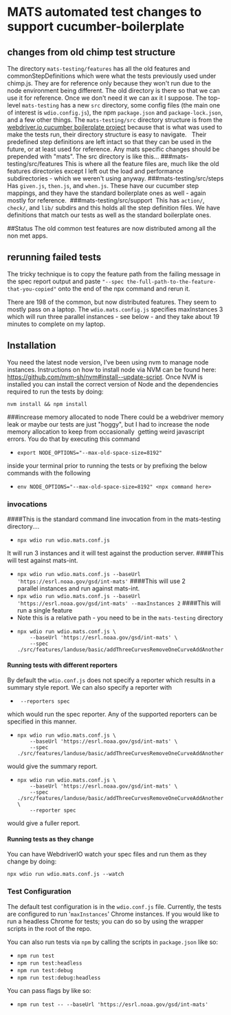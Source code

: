 MATS automated test changes to support cucumber-boilerplate
====================

## changes from old chimp test structure
The directory `mats-testing/features` has all the old features and commonStepDefinitions which were what the tests previously used under chimp.js. 
They are for reference only because they won't run due to the node environment being different. The old directory is there so that we can use it for reference. 
Once we don't need it we can ax it I suppose.
The top-level `mats-testing` has a new `src` directory, some config files (the main one of interest is `wdio.config.js`), 
the npm `package.json` and `package-lock.json`, and a few other things. 
The `mats-testing/src` directory structure is from the [webdriver.io cucumber boilerplate project](https://github.com/webdriverio/cucumber-boilerplate) because that is what was used to 
make the tests run, their directory structure is easy to navigate.  
Their predefined step definitions are left intact so that they can be used in the future, or at least used for reference. 
Any mats specific changes should be prepended with "mats". 
The src directory is like this...
###mats-testing/src/features
This is where all the feature files are, much like the old features directories except I left out the load and performance subdirectories - which we weren't using anyway.
###mats-testing/src/steps
Has `given.js`, `then.js`, and `when.js`. These have our cucumber step mappings, and they have the standard boilerplate ones as well - again mostly for reference. 
###mats-testing/src/support  
This has `action/`, `check/`, and `lib/` subdirs and this holds all the step definition files. We have definitions that match our tests as well as the standard boilerplate ones. 

##Status
The old common test features are now distributed among all the non met apps. 
## rerunning failed tests
The tricky technique is to copy the feature path from the failing message in the spec report output 
and paste `"--spec the-full-path-to-the-feature-that-you-copied"` onto the end of the npx command 
and rerun it. 

There are 198 of the common, but now distributed features. They seem to mostly pass on a laptop. 
The `wdio.mats.config.js` specifies maxInstances 3 which will run three parallel instances - see below - 
and they take about 19 minutes to complete on my laptop.

## Installation
You need the latest node version, I've been using nvm to manage node instances. Instructions on how to install node via NVM can be found here: https://github.com/nvm-sh/nvm#install--update-script. Once NVM is installed you can install the correct version of Node and the dependencies required to run the tests by doing:
 ```
nvm install && npm install
 ```
###increase memory allocated to node
There could be a webdriver memory leak or maybe our tests are just "hoggy", 
but I had to increase the node memory allocation to keep from occasionally 
getting weird javascript errors. You do that by executing this command 
- `export NODE_OPTIONS="--max-old-space-size=8192"`

inside your terminal prior to running the tests or by prefixing the below commands with the following
- `env NODE_OPTIONS="--max-old-space-size=8192" <npx command here>`
### invocations
####This is the standard command line invocation from in the mats-testing directory....
- `npx wdio run wdio.mats.conf.js`

It will run 3 instances and it will test against the production server.
####This will test against mats-int.
- `npx wdio run wdio.mats.conf.js --baseUrl 'https://esrl.noaa.gov/gsd/int-mats'`
####This will use 2 parallel instances and run against mats-int.
- `npx wdio run wdio.mats.conf.js --baseUrl 'https://esrl.noaa.gov/gsd/int-mats' --maxInstances 2`
####This will run a single feature
- Note this is a relative path - you need to be in the `mats-testing` directory
- ```
  npx wdio run wdio.mats.conf.js \
      --baseUrl 'https://esrl.noaa.gov/gsd/int-mats' \
      --spec ./src/features/landuse/basic/addThreeCurvesRemoveOneCurveAddAnotherCurve.feature
  ```
#### Running tests with different reporters
By default the `wdio.conf.js` does not specify a reporter which results in a 
summary style report. We can also specify a reporter with
 - ```
    --reporters spec
    ```
which would run the spec reporter. Any of the supported reporters can be specified in this manner.
- ```
  npx wdio run wdio.mats.conf.js \
      --baseUrl 'https://esrl.noaa.gov/gsd/int-mats' \
      --spec ./src/features/landuse/basic/addThreeCurvesRemoveOneCurveAddAnotherCurve.feature
  ```
would give the summary report.
- ```
  npx wdio run wdio.mats.conf.js \
      --baseUrl 'https://esrl.noaa.gov/gsd/int-mats' \
      --spec ./src/features/landuse/basic/addThreeCurvesRemoveOneCurveAddAnotherCurve.feature \
      --reporter spec
  ```
would give a fuller report.

#### Running tests as they change
You can have WebdriverIO watch your spec files and run them as they change by doing:
```
npx wdio run wdio.mats.conf.js --watch 
```

### Test Configuration
The default test configuration is in the `wdio.conf.js` file. Currently, the tests are configured to run '`maxInstances`' Chrome instances. If you would like to run a headless Chrome for tests; you can do so by using the wrapper scripts in the root of the repo. 

You can also run tests via `npm` by calling the scripts in `package.json` like so:
* `npm run test`
* `npm run test:headless`
* `npm run test:debug`
* `npm run test:debug:headless`

You can pass flags by like so:
* `npm run test -- --baseUrl 'https://esrl.noaa.gov/gsd/int-mats'`
